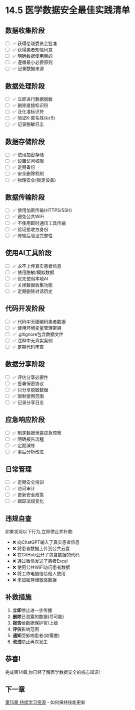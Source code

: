 # 14.5 医学数据安全最佳实践清单

## 数据收集阶段

- [ ] ✅ 获得伦理委员会批准
- [ ] ✅ 获得患者知情同意
- [ ] ✅ 明确数据使用目的
- [ ] ✅ 遵循最小必要原则
- [ ] ✅ 记录数据来源

## 数据处理阶段

- [ ] ✅ 立即进行数据脱敏
- [ ] ✅ 删除直接标识符
- [ ] ✅ 泛化准标识符
- [ ] ✅ 验证K-匿名性(k≥5)
- [ ] ✅ 记录脱敏日志

## 数据存储阶段

- [ ] ✅ 使用加密存储
- [ ] ✅ 设置访问权限
- [ ] ✅ 定期备份
- [ ] ✅ 安全删除机制
- [ ] ✅ 物理安全(锁定设备)

## 数据传输阶段

- [ ] ✅ 使用加密传输(HTTPS/SSH)
- [ ] ✅ 避免公共WiFi
- [ ] ✅ 不使用即时通讯工具传输
- [ ] ✅ 验证接收方身份
- [ ] ✅ 传输后验证完整性

## 使用AI工具阶段

- [ ] ✅ 永不上传真实患者信息
- [ ] ✅ 使用脱敏/模拟数据
- [ ] ✅ 优先使用本地AI
- [ ] ✅ 关闭数据收集功能
- [ ] ✅ 定期删除对话历史

## 代码开发阶段

- [ ] ✅ 代码中无硬编码患者数据
- [ ] ✅ 使用环境变量管理密钥
- [ ] ✅ .gitignore包含数据文件
- [ ] ✅ 注释中无真实案例
- [ ] ✅ 定期代码审查

## 数据分享阶段

- [ ] ✅ 评估分享必要性
- [ ] ✅ 签署保密协议
- [ ] ✅ 只分享脱敏数据
- [ ] ✅ 限制使用范围
- [ ] ✅ 记录分享日志

## 应急响应阶段

- [ ] ✅ 制定数据泄露应急预案
- [ ] ✅ 明确报告流程
- [ ] ✅ 定期演练
- [ ] ✅ 事后分析改进

## 日常管理

- [ ] ✅ 定期安全培训
- [ ] ✅ 访问审计
- [ ] ✅ 更新安全政策
- [ ] ✅ 跟踪法规变化

## 违规自查

如果发现以下行为,立即停止并补救:

- ❌ 向ChatGPT输入了真实患者信息
- ❌ 将患者数据上传到公共云盘
- ❌ 在GitHub公开了包含数据的代码
- ❌ 通过微信发送了患者Excel
- ❌ 使用公共WiFi访问患者数据
- ❌ 将工作电脑借给他人使用
- ❌ 未加密存储敏感数据

## 补救措施

1. **立即**停止进一步传播
2. **删除**已泄露的数据(尽可能)
3. **报告**给数据保护官/上级
4. **评估**影响范围
5. **通知**受影响患者(如需要)
6. **改进**防止再次发生

## 恭喜!

完成第14章,你已经了解医学数据安全的核心知识!

## 下一章

[第15章 持续学习资源](../chapter15/15.1-learning-path.md) - 如何保持技能更新
